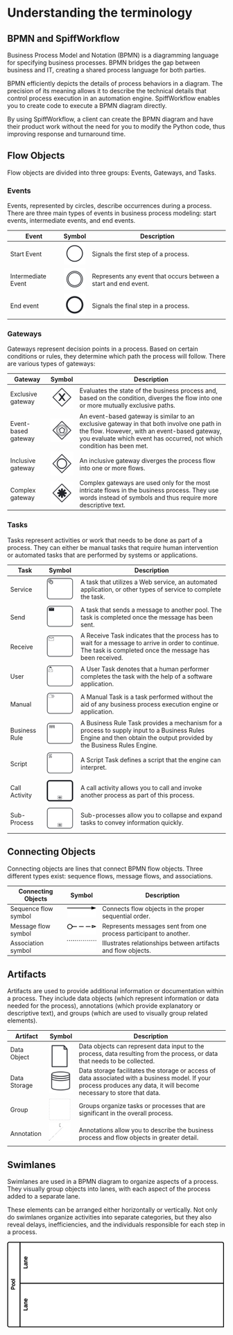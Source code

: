 # Understanding the terminology

## BPMN and SpiffWorkflow

Business Process Model and Notation (BPMN) is a diagramming language for specifying business processes.
BPMN bridges the gap between business and IT, creating a shared process language for both parties.

BPMN efficiently depicts the details of process behaviors in a diagram.
The precision of its meaning allows it to describe the technical details that control process execution in an automation engine.
SpiffWorkflow enables you to create code to execute a BPMN diagram directly.

By using SpiffWorkflow, a client can create the BPMN diagram and have their product work without the need for you to modify the Python code, thus improving response and turnaround time.

## Flow Objects

Flow objects are divided into three groups: Events, Gateways, and Tasks.

### Events

Events, represented by circles, describe occurrences during a process.
There are three main types of events in business process modeling: start events, intermediate events, and end events.

| **Event** | **Symbol**| **Description** |
|-----------|-----------|-----------------|
| Start Event  |![Untitled](images/Start.png)     | Signals the first step of a process.                                                                                |
| Intermediate Event | ![Untitled](images/Intermediate.png)          | Represents any event that occurs between a start and end event.                                                                                                |
| End event   | ![Untitled](images/End.png)       | Signals the final step in a process.                                 |

### Gateways

Gateways represent decision points in a process.
Based on certain conditions or rules, they determine which path the process will follow.
There are various types of gateways:

| **Gateway**   | **Symbol**| **Description** |
|---------------|-----------|-----------------|
| Exclusive gateway       |![Untitled](images/Exclusive.png)     | Evaluates the state of the business process and, based on the condition, diverges the flow into one or more mutually exclusive paths.                                                                                    |
| Event-based gateway          | ![Untitled](images/Eventbased.png)          | An event-based gateway is similar to an exclusive gateway in that both involve one path in the flow. However, with an event-based gateway, you evaluate which event has occurred, not which condition has been met.                                                                                                 |
| Inclusive gateway        | ![Untitled](images/Inclusive.png)        | An inclusive gateway diverges the process flow into one or more flows.                                                                          |
| Complex gateway | ![Untitled](images/Complex.png) | Complex gateways are used only for the most intricate flows in the business process. They use words instead of symbols and thus require more descriptive text. |

### Tasks

Tasks represent activities or work that needs to be done as part of a process.
They can either be manual tasks that require human intervention or automated tasks that are performed by systems or applications.

| **Task**   | **Symbol**                                                | **Description**                                                                                                                                                                                    |
|---------------|------------------------------------------------------------------------------------------------|----------------------------------------------------------------------------------------------------------------------------------------------------------------------------------------------------|
| Service       | ![Untitled](images/Service_task.png)       | A task that utilizes a Web service, an automated application, or other types of service to complete the task.                                                                                          |
| Send          |![Untitled](images/Send.png)         | A task that sends a message to another pool. The task is completed once the message has been sent.                                                                                                   |
| Receive       | ![Untitled](images/Receive.png)     | A Receive Task indicates that the process has to wait for a message to arrive in order to continue. The task is completed once the message has been received.                                        |
| User          |  ![Untitled](images/User.png)       | A User Task denotes that a human performer completes the task with the help of a software application.                                                                                            |
| Manual        | ![Untitled](images/Manual.png)      | A Manual Task is a task performed without the aid of any business process execution engine or application.                                                                             |
| Business Rule |![Untitled](images/Businessrule.png)| A Business Rule Task provides a mechanism for a process to supply input to a Business Rules Engine and then obtain the output provided by the Business Rules Engine. |
| Script        | ![Untitled](images/Script.png)       | A Script Task defines a script that the engine can interpret.                                                                                   |
| Call Activity        | ![Untitled](images/Callactivity.png)        | A call activity allows you to call and invoke another process as part of this process.                                                                                   |
| Sub-Process        | ![Untitled](images/SubProcess.png)        | Sub-processes allow you to collapse and expand tasks to convey information quickly.                                                                                   |

## Connecting Objects

Connecting objects are lines that connect BPMN flow objects.
Three different types exist: sequence flows, message flows, and associations.

| **Connecting Objects**   | **Symbol**                                                | **Description**                                                                                                                                                                                    |
|---------------|------------------------------------------------------------------------------------------------|----------------------------------------------------------------------------------------------------------------------------------------------------------------------------------------------------|
| Sequence flow symbol       | ![Untitled](images/BPMN_sequence_flow-80x31.png)       | Connects flow objects in the proper sequential order.                                                                                        |
| Message flow symbol          |![Untitled](images/BPMN_message_flow-80x30.png)         | Represents messages sent from one process participant to another.                                                                                           |
| Association symbol       | ![Untitled](images/BPMN_association-80x31.png)     | Illustrates relationships between artifacts and flow objects.                                          |

## Artifacts

Artifacts are used to provide additional information or documentation within a process.
They include data objects (which represent information or data needed for the process), annotations (which provide explanatory or descriptive text), and groups (which are used to visually group related elements).

| **Artifact**   | **Symbol**                                                | **Description**                                                                                                                                                                                    |
|---------------|------------------------------------------------------------------------------------------------|----------------------------------------------------------------------------------------------------------------------------------------------------------------------------------------------------|
| Data Object       |<div style="height:50px;width:50px"> ![Untitled](images/Data_Object.png)       | Data objects can represent data input to the process, data resulting from the process, or data that needs to be collected.                                                                                         |
| Data Storage          |![Untitled](images/Data_Storage.png)         | Data storage facilitates the storage or access of data associated with a business model. If your process produces any data, it will become necessary to store that data.                                                                                           |
| Group       | <div style="height:50px;width:50px"> ![Untitled](images/Group.png)     | Groups organize tasks or processes that are significant in the overall process.                                          |
| Annotation          | <div style="height:50px;width:50px"> ![Untitled](images/Annotation.png)       | Annotations allow you to describe the business process and flow objects in greater detail.                                                                                            |

## Swimlanes

Swimlanes are used in a BPMN diagram to organize aspects of a process.
They visually group objects into lanes, with each aspect of the process added to a separate lane.

These elements can be arranged either horizontally or vertically.
Not only do swimlanes organize activities into separate categories, but they also reveal delays, inefficiencies, and the individuals responsible for each step in a process.

![Untitled](images/BPMN_swimlane-500x197.png)

